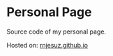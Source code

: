 # Personal Page
Source code of my personal page.

Hosted on: [rnjesuz.github.io](https://rnjesuz.github.io/)
